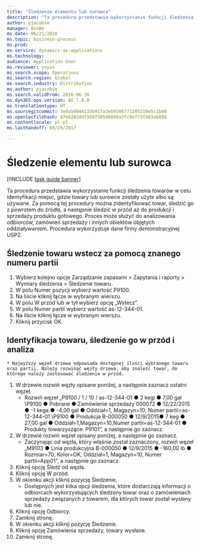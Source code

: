 ```yaml
---
title: "Śledzenie elementu lub surowca"
description: "Ta procedura przedstawia wykorzystanie funkcji śledzenia towarów w celu identyfikacji miejsc, gdzie towary lub surowce zostały użyte albo są używane."
author: pjacobse
manager: AnnBe
ms.date: 06/21/2016
ms.topic: business-process
ms.prod: 
ms.service: dynamics-ax-applications
ms.technology: 
audience: Application User
ms.reviewer: yuyus
ms.search.scope: Operations
ms.search.region: Global
ms.search.industry: Distribution
ms.author: pjacobse
ms.search.validFrom: 2016-06-30
ms.dyn365.ops.version: AX 7.0.0
ms.translationtype: HT
ms.sourcegitcommit: 7e0a5d044133b917a3eb9386773205218e5c1b40
ms.openlocfilehash: d7eb282ddf9597385d6660a3fc0ef73f403ab898
ms.contentlocale: pl-pl
ms.lasthandoff: 09/29/2017

---
```

# <a name="trace-an-item-or-raw-material"></a>Śledzenie elementu lub surowca

[!INCLUDE [task guide banner](../../includes/task-guide-banner.md)]

Ta procedura przedstawia wykorzystanie funkcji śledzenia towarów w celu identyfikacji miejsc, gdzie towary lub surowce zostały użyte albo są używane. Za pomocą tej procedury można zidentyfikować towar, śledzić go z powrotem do źródła, a następnie śledzić w przód aż do produkcji i sprzedaży produktu gotowego. Proces może służyć do analizowania odbiorców, zamówień sprzedaży i innych obiektów objętych oddziaływaniem. Procedura wykorzystuje dane firmy demonstracyjnej USP2.


## <a name="trace-an-item-backwards-using-a-known-batch-number"></a>Śledzenie towaru wstecz za pomocą znanego numeru partii
1. Wybierz kolejno opcje Zarządzanie zapasami > Zapytania i raporty > Wymiary śledzenia > Śledzenie towaru.
2. W polu Numer pozycji wybierz wartość P9100.
3. Na liście kliknij łącze w wybranym wierszu.
4. W polu W przód lub w tył wybierz opcję „Wstecz”.
5. W polu Numer partii wybierz wartość as-12-344-01.
6. Na liście kliknij łącze w wybranym wierszu.
7. Kliknij przycisk OK.

## <a name="identify-an-item-trace-it-forward-and-make-an-analysis"></a>Identyfikacja towaru, śledzenie go w przód i analiza
    * Najwyższy węzeł drzewa odpowiada dostępnej ilości wybranego towaru oraz partii. Należy rozwinąć węzły drzewa, aby znaleźć towar, do którego należy zastosować śledzenie w przód.   
1. W drzewie rozwiń węzły opisane poniżej, a następnie zaznacz ostatni węzeł.
    * Rozwiń węzeł „P9100 / 1 / 10 / as-12-344-01 ● 2 kegi ● 7,00 gal  \P9100 ● Pobrane ● Zamówienie sprzedaży 000072 ● 12/22/2015 ● -1 kega ● -4,00 gal ● Oddział=1, Magazyn=10, Numer partii=as-12-344-01  \P9100 ● Produkcja B-000050 ● 12/9/2015● 7 keg ● 27,00 gal ● Oddział=1,Magazyn=10,Numer partii=as-12-344-01 ● Produkty towarzyszące: P9101”, a następnie go zaznacz.     
2. W drzewie rozwiń węzeł opisany poniżej, a następnie go zaznacz.
    * Zaczynając od węzła, który właśnie został zaznaczony, rozwiń węzeł „M9103 ● Linia produkcyjna B-000050 ● 12/9/2015 ● -160,00 lb ● Rozmiar=70, Kolor=OK, Oddział=1, Magazyn=10, Numer partii=App01”, a następnie go zaznacz.  
3. Kliknij opcję Śledź od węzła.
4. Kliknij opcję W przód.
5. W okienku akcji kliknij pozycję Śledzenie.
    * Dostępnych jest kilka opcji śledzenia, które dostarczają informacji o odbiorcach wykorzystujących śledzony towar oraz o zamówieniach sprzedaży związanych z towarem, dla których towar został wysłany lub nie.   
6. Kliknij opcję Odbiorcy.
7. Zamknij stronę.
8. W okienku akcji kliknij pozycję Śledzenie.
9. Kliknij opcję Zamówienia sprzedaży, towary wysłane.
10. Zamknij stronę.

